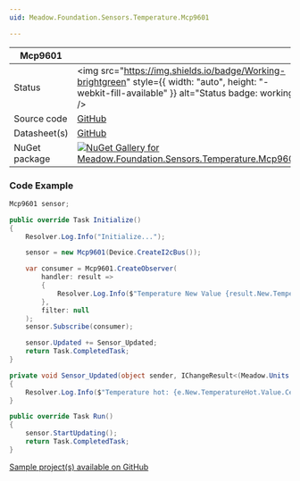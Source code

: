 ```yaml
---
uid: Meadow.Foundation.Sensors.Temperature.Mcp9601

---
```


| Mcp9601 | |
|--------|--------|
| Status | <img src="https://img.shields.io/badge/Working-brightgreen" style={{ width: "auto", height: "-webkit-fill-available" }} alt="Status badge: working" /> |
| Source code | [GitHub](https://github.com/WildernessLabs/Meadow.Foundation/tree/main/Source/Meadow.Foundation.Peripherals/Sensors.Temperature.Mcp960x) |
| Datasheet(s) | [GitHub](https://github.com/WildernessLabs/Meadow.Foundation/tree/main/Source/Meadow.Foundation.Peripherals/Sensors.Temperature.Mcp960x/Datasheet) |
| NuGet package | <a href="https://www.nuget.org/packages/Meadow.Foundation.Sensors.Temperature.Mcp960x/" target="_blank"><img src="https://img.shields.io/nuget/v/Meadow.Foundation.Sensors.Temperature.Mcp960x.svg?label=Meadow.Foundation.Sensors.Temperature.Mcp960x" alt="NuGet Gallery for Meadow.Foundation.Sensors.Temperature.Mcp960x" /></a> |

### Code Example

```csharp
Mcp9601 sensor;

public override Task Initialize()
{
    Resolver.Log.Info("Initialize...");

    sensor = new Mcp9601(Device.CreateI2cBus());

    var consumer = Mcp9601.CreateObserver(
        handler: result =>
        {
            Resolver.Log.Info($"Temperature New Value {result.New.TemperatureHot.Value.Celsius}C");
        },
        filter: null
    );
    sensor.Subscribe(consumer);

    sensor.Updated += Sensor_Updated;
    return Task.CompletedTask;
}

private void Sensor_Updated(object sender, IChangeResult<(Meadow.Units.Temperature? TemperatureHot, Meadow.Units.Temperature? TemperatureCold)> e)
{
    Resolver.Log.Info($"Temperature hot: {e.New.TemperatureHot.Value.Celsius:n2}C, Temperature cold: {e.New.TemperatureCold.Value.Celsius:n2}C");
}

public override Task Run()
{
    sensor.StartUpdating();
    return Task.CompletedTask;
}

```

[Sample project(s) available on GitHub](https://github.com/WildernessLabs/Meadow.Foundation/tree/main/Source/Meadow.Foundation.Peripherals/Sensors.Temperature.Mcp960x/Samples/Mcp9601_Sample)

